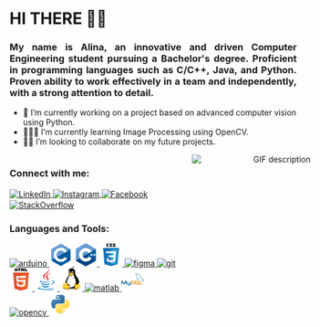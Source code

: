 <!DOCTYPE html>
<html lang="en">
<head>
    <meta charset="UTF-8">
    <meta name="viewport" content="width=device-width, initial-scale=1.0">
    <title>Profile Page</title>
    <style>
        body {
            position: relative; /* Required for absolute positioning of child elements */
        }
    </style>
</head>
<body>
   

<h1 align="justify">HI THERE ✌🏻</h1>

<h3 align="justify">
        My name is Alina, an innovative and driven Computer Engineering student pursuing a Bachelor's degree. Proficient in programming languages such as C/C++, Java, and Python. Proven ability to work effectively in a team and independently, with a strong attention to detail.
    </h3>

<ul>
        <li>👀 I’m currently working on a project based on advanced computer vision using Python.</li>
        <li>👩🏻‍💻 I’m currently learning Image Processing using OpenCV.</li>
        <li>🤝🏼 I’m looking to collaborate on my future projects.</li>
    </ul>

<div style="display: flex; justify-content: space-between; align-items: flex-start;">
        <div style="flex: 1; padding-right: 20px; min-width: 300px;">
            <h3 align="left">Connect with me:</h3>
            <p align="left">
                <a href="https://www.linkedin.com/in/alina-macavei-54a7b5184/" target="blank">
                    <img align="center" src="https://raw.githubusercontent.com/rahuldkjain/github-profile-readme-generator/master/src/images/icons/Social/linked-in-alt.svg" alt="LinkedIn" height="30" width="40" />
                </a>
                <a href="https://www.instagram.com/alinus_03/" target="blank">
                    <img align="center" src="https://raw.githubusercontent.com/rahuldkjain/github-profile-readme-generator/master/src/images/icons/Social/instagram.svg" alt="Instagram" height="30" width="40" />
                </a>
                <a href="https://www.facebook.com/cosma.alina.16" target="blank">
                    <img align="center" src="https://raw.githubusercontent.com/rahuldkjain/github-profile-readme-generator/master/src/images/icons/Social/facebook.svg" alt="Facebook" height="30" width="40" />
                </a>
                <a href="https://stackoverflow.com/users/24866899/alina-macavei" target="blank">
                    <img align="center" src="https://raw.githubusercontent.com/rahuldkjain/github-profile-readme-generator/master/src/images/icons/Social/stack-overflow.svg" alt="StackOverflow" height="30" width="40" />
                </a>
            </p>

 <h3 style="text-align:left;">Languages and Tools:</h3>
            <p align="left">
                <a href="https://www.arduino.cc/" target="_blank" rel="noreferrer"> 
                    <img src="https://cdn.worldvectorlogo.com/logos/arduino-1.svg" alt="arduino" width="40" height="40"/> 
                </a>
                <a href="https://www.cprogramming.com/" target="_blank" rel="noreferrer"> 
                    <img src="https://raw.githubusercontent.com/devicons/devicon/master/icons/c/c-original.svg" alt="c" width="40" height="40"/> 
                </a>
                <a href="https://www.w3schools.com/cpp/" target="_blank" rel="noreferrer"> 
                    <img src="https://raw.githubusercontent.com/devicons/devicon/master/icons/cplusplus/cplusplus-original.svg" alt="cplusplus" width="40" height="40"/> 
                </a>
                <a href="https://www.w3schools.com/css/" target="_blank" rel="noreferrer"> 
                    <img src="https://raw.githubusercontent.com/devicons/devicon/master/icons/css3/css3-original-wordmark.svg" alt="css3" width="40" height="40"/> 
                </a>
                <a href="https://www.figma.com/" target="_blank" rel="noreferrer"> 
                    <img src="https://www.vectorlogo.zone/logos/figma/figma-icon.svg" alt="figma" width="40" height="40"/> 
                </a>
                <a href="https://git-scm.com/" target="_blank" rel="noreferrer"> 
                    <img src="https://www.vectorlogo.zone/logos/git-scm/git-scm-icon.svg" alt="git" width="40" height="40"/> 
                </a>
                <a href="https://www.w3.org/html/" target="_blank" rel="noreferrer"> 
                    <img src="https://raw.githubusercontent.com/devicons/devicon/master/icons/html5/html5-original-wordmark.svg" alt="html5" width="40" height="40"/> 
                </a>
                <a href="https://www.java.com" target="_blank" rel="noreferrer"> 
                    <img src="https://raw.githubusercontent.com/devicons/devicon/master/icons/java/java-original.svg" alt="java" width="40" height="40"/> 
                </a>
                <a href="https://www.linux.org/" target="_blank" rel="noreferrer"> 
                    <img src="https://raw.githubusercontent.com/devicons/devicon/master/icons/linux/linux-original.svg" alt="linux" width="40" height="40"/> 
                </a>
                <a href="https://www.mathworks.com/" target="_blank" rel="noreferrer"> 
                    <img src="https://upload.wikimedia.org/wikipedia/commons/2/21/Matlab_Logo.png" alt="matlab" width="40" height="40"/> 
                </a>
                <a href="https://www.mysql.com/" target="_blank" rel="noreferrer"> 
                    <img src="https://raw.githubusercontent.com/devicons/devicon/master/icons/mysql/mysql-original-wordmark.svg" alt="mysql" width="40" height="40"/> 
                </a>
                <a href="https://opencv.org/" target="_blank" rel="noreferrer"> 
                    <img src="https://www.vectorlogo.zone/logos/opencv/opencv-icon.svg" alt="opencv" width="40" height="40"/> 
                </a>
                <a href="https://www.python.org" target="_blank" rel="noreferrer"> 
                    <img src="https://raw.githubusercontent.com/devicons/devicon/master/icons/python/python-original.svg" alt="python" width="40" height="40"/> 
                </a>
            </p>
        </div>

<div style="flex: 1; text-align: center;">
            <img src="https://i.giphy.com/media/v1.Y2lkPTc5MGI3NjExY3M3dnk2Mm9oN2t4cGd0aHYwdnNrNDRleTA1cWtsYzV1OWltZWE2MiZlcD12MV9pbnRlcm5hbF9naWZfYnlfaWQmY3Q9Zw/VTtANKl0beDFQRLDTh/giphy.gif" alt="GIF description" width="300" height="200" style="display: block; margin: 0 auto;">
        </div>
    </div>
</body>
</html>
